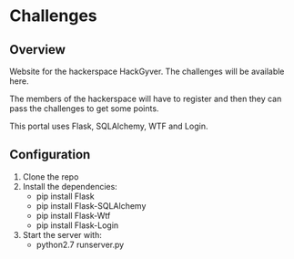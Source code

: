 Challenges
==========

Overview
--------

Website for the hackerspace HackGyver. The challenges will be available here.

The members of the hackerspace will have to register and then they can pass the
challenges to get some points.

This portal uses Flask, SQLAlchemy, WTF and Login.

Configuration
------------

1. Clone the repo
2. Install the dependencies:
    * pip install Flask
    * pip install Flask-SQLAlchemy
    * pip install Flask-Wtf
    * pip install Flask-Login
3. Start the server with:
    * python2.7 runserver.py
